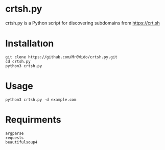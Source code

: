 # crtsh.py
crtsh.py is a Python script for discovering subdomains from https://crt.sh

# Installatıon

```
git clone https://github.com/Mr0Wido/crtsh.py.git
cd crtsh.py
python3 crtsh.py
```

# Usage

```
python3 crtsh.py -d example.com
```

# Requirments

```
argparse
requests
beautifulsoup4
```
